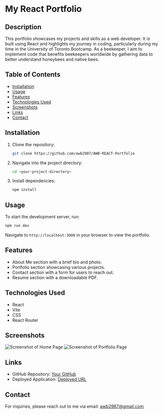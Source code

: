 # My React Portfolio

## Description
This portfolio showcases my projects and skills as a web developer. It is built using React and highlights my journey in coding, particularly during my time in the University of Toronto Bootcamp. As a beekeeper, I aim to implement code that benefits beekeepers worldwide by gathering data to better understand honeybees and native bees.

## Table of Contents
- [Installation](#installation)
- [Usage](#usage)
- [Features](#features)
- [Technologies Used](#technologies-used)
- [Screenshots](#screenshots)
- [Links](#links)
- [Contact](#contact)

## Installation
1. Clone the repository:
   ```bash
   git clone https://github.com/awb2987/AWB-REACT-Portfolio
   ```
2. Navigate into the project directory:
   ```bash
   cd <your-project-directory>
   ```
3. Install dependencies:
   ```bash
   npm install
   ```

## Usage
To start the development server, run:
```bash
npm run dev
```
Navigate to `http://localhost:3000` in your browser to view the portfolio.

## Features
- About Me section with a brief bio and photo.
- Portfolio section showcasing various projects.
- Contact section with a form for users to reach out.
- Resume section with a downloadable PDF.

## Technologies Used
- React
- Vite
- CSS
- React Router

## Screenshots
![Screenshot of Home Page](path/to/screenshot1.png)
![Screenshot of Portfolio Page](path/to/screenshot2.png)

## Links
- GitHub Repository: [Your GitHub](https://github.com/awb2987/AWB-REACT-Portfolio)
- Deployed Application: [Deployed URL](https://your-deployed-url.com)

## Contact
For inquiries, please reach out to me via email: [awb2987@gmail.com](mailto:awb2987@gmail.com)
